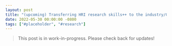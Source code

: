 ```yaml
---
layout: post
title: "(upcoming) Transferring HRI research skills++ to the industry/Getting started at work"
date: 2022-05-30 00:00:00 -0800
tags: ["#placeholder", "#research"]
---
```


> This post is in work-in-progress.
> Please check back for updates!
